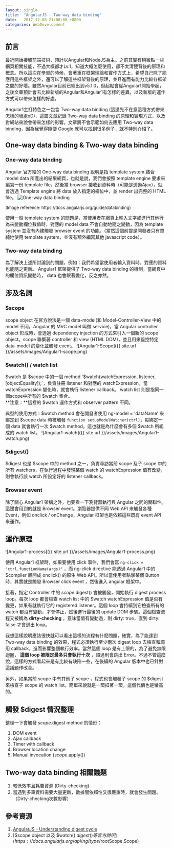 ```yaml
---
layout: single
title:  "AngularJS - Two way data binding"
date:   2017-12-08 21:00:00 +0800
categories: WebDevelopment
---
```

## 前言
最近開始接觸前端技術，預計以Angular和NodeJS為主。之前其實有稍微點一些網頁相關技能，不過大概都才Lv.1，知道大概怎麼使用，卻不太清楚背後的原理和概念。所以這次在學習的時候，會著重在框架理論和實作方式上，希望自己除了能應用這些框架之外，還可以了解這些框架背後的原理，並且進而有能力比較各框架之間的好壞。雖然Angular目前已經出到v5.1.0，但起點會從Angular1開始學起，之後文章預計會去比較新版的Angular和Angular1有怎樣的差異，以及新版的運作方式可以帶來怎樣的好處。

Angular1主打特色之一包含 Two-way data binding (這邊先不在意這種方式帶來怎樣的壞處xD)，這篇文章紀錄 Two-way data binding 的原理和實現方式，以及對網站來說會帶來怎樣的影響。文章將不會示範如何去應用 Two-way data binding，因為我覺得隨便 Google 就可以找到很多例子，就不特別介紹了。

## One-way data binding & Two-way data binding  
### One-way data binding
Angular 官方給的 One-way data binding 說明是指 template system 結合 model data 所產出的結果網頁，也就是說，我們會按照 template engine 要求來編寫一份  template file，然後當 browser 接收到資料時（可能是透過Ajax），就會透過 Template engine 將 data 放入指定的欄位中，並 render 出完整的 HTML file。
![One-way data binding](https://docs.angularjs.org/img/One_Way_Data_Binding.png)  
<p style = "font-size:small;"> (Image reference: https://docs.angularjs.org/guide/databinding) </p>  
使用一般 template system 的問題是，當使用者在網頁上輸入文字或進行其他行為來變動欄位數值時，對應的 model data 不會自動地隨之變動，因為 template system 並沒有內建觸發 browser event 的功能。（當然這個前提是開發者只有單純地使用 template system，並沒有額外編寫其他 javascript code）。

### Two-way data binding  
為了解決上述所討論到的問題，例如：我們希望當使用者輸入資料時，對應的資料也能隨之更新。 Angular1 框架提供了 Two-way data binding 的機制，當網頁中的欄位資訊變動時， data 也會跟著變化，反之亦然。

## 涉及名詞
### $scope
scope object 在官方說法是一個 data-model(和 Model-Controller-View 中的 model 不同，Angular 的 MVC model 叫做 service)，當 Angular controller object 形成時，會透過 dependency injection 的方式來引入一個新的 scope object。scope 聯繫著 controller 和 view (HTML DOM)，並且用來監控特定 data-model 的變化並觸發 event。
![Angular1-Scope]({{ site.url }}/assets/images/Angular1-scope.png)  
### $watch() / watch list
$watch 是 $scope 中的一個 method `$watch(watchExpression, listener, [objectEquality]);`，負責註冊 listener 和對應的 watchExpression，當 watchExpression 變化時，就會執行 listener callback。 watch list 則是指同一個scope中所有的 $watch 集合。  
**注意：**這裡的 $watch 運作方式和 observer pattern 不同。  

典型的使用方式：$watch method 會在開發者使用 ng-model = 'dataName' 來綁定到 $scope data 時被觸發 `function setupModelWatcher(ctrl)`，每綁定一個 data 就會執行一次 $watch method，這也就是為什麼會有多個 $watch 所組成的 watch list。
![Angular1-watch]({{ site.url }}/assets/images/Angular1-watch.png)
### $digest()
$digest 也是 $scope 中的 method 之一，負責尋訪當前 scope 及子 scope 中的所有 watchers，在執行過程中發現某個 watch 的 watchExpression 值有改變，則會執行該 watch 所設定好的 listener callback。
### Browser event
除了關心 Angular1 架構之外，也要看一下瀏覽器執行與 Angular 之間的關聯性。這邊會用到的就是 Browser event。瀏覽器提供不同 Web API 來觸發各種 Event，例如 onclick / onChange，Angular 框架也是依賴這些既有 event API 來運作。

## 運作原理
![Angular1-process]({{ site.url }}/assets/images/Angular1-process.png)  

使用 Angular1 框架時，如果要使用 click 事件，我們會寫 `ng-click = "ctrl.functionName(args)"` ，而 ng-click directive 能透過 Angular1 中的 $compiler 展開成 onclick() 的原生 Web API。所以當使用者點擊某個 Button 時，其實就是觸發 Browser click event ，然後進入 angular 框架中。

接著，指定 Controller 中的 $scope.$digest() 會被觸發，開始執行 digest process loop。每次 loop 都會檢查 watch list 中的 $watch watchExpression 值是否有變更，如果有就執行它的 registered listener。這個 loop 會持續到它檢查所有的 watch 都沒有變動，才會停止，然後進行最後的 update DOM 步驟。這個檢查流程又被稱為 **dirty-checking** ，意味當值有變動過，則 dirty: true，直到 dirty: false 才會退出 loop。

我想這樣說明應該很快就可以看出這樣的流程有什麼問題，確實，為了能達到 Two-way data binding 的效果，程式必須執行至少兩次 digest loop 去檢查和調用 callback，進而影響整個執行效率。當然這個 loop 是有上限的，為了避免無限迴圈， **這個 loop 被限定最多只會執行十次** ，超過則會跳出 Error。不過不管這麼說，這樣的方式看起來是有比較有缺陷一些，在後續的 Angular 版本中也已針對這議題作改善。

另外，如果當前 scope 中有其他子 scope ，程式也會觸發子 scope 的 $digest 來檢查子 scope 的 watch list。簡單來說就是一環扣著一環，這個代價也是蠻高的。

## 觸發 $digest 情況整理
整理一下會觸發 $scope.$digest method 的情形：
1. DOM event
2. Ajax callback
3. Timer with callback
4. Browser location change
5. Manual invocation ($scope.$apply())

## Two-way data binding 相關議題
1. 較低效率且耗費資源 (Dirty-checking)
2. 當遇到多筆資料需要大量更新，數據間依賴性又很嚴重時，就會發生問題。（Dirty-checking次數影響）

## 參考資源
1. [AngularJS - Understanding digest cycle](https://www.youtube.com/watch?v=SYuc1oSjhgY)
2. [$scope object 以及 $watch() $digest()等官方說明 ](https://docs.angularjs.org/api/ng/type/$rootScope.Scope)
